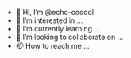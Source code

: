 - 👋 Hi, I’m @echo-cooool
- 👀 I’m interested in ...
- 🌱 I’m currently learning ...
- 💞️ I’m looking to collaborate on ...
- 📫 How to reach me ...

<!---
echo-cooool/echo-cooool is a ✨ special ✨ repository because its `README.md` (this file) appears on your GitHub profile.
You can click the Preview link to take a look at your changes.
--->
